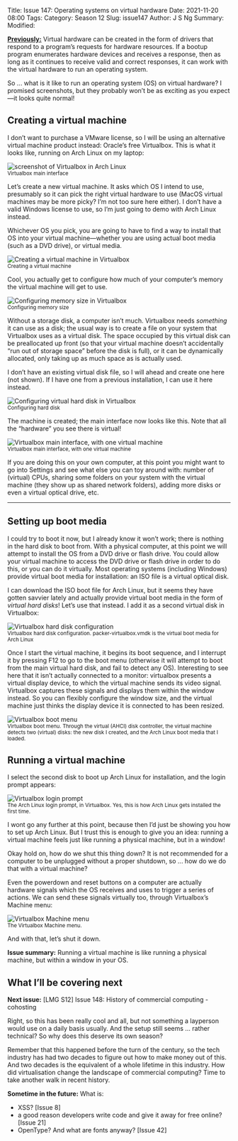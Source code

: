 Title: Issue 147: Operating systems on virtual hardware
Date: 2021-11-20 08:00
Tags: 
Category: Season 12
Slug: issue147
Author: J S Ng
Summary: 
Modified: 

[**Previously:**](https://buttondown.email/laymansguide/archive/) Virtual hardware can be created in the form of drivers that respond to a program’s requests for hardware resources. If a bootup program enumerates hardware devices and receives a response, then as long as it continues to receive valid and correct responses, it can work with the virtual hardware to run an operating system.

So ... what is it like to run an operating system (OS) on virtual hardware? I promised screenshots, but they probably won’t be as exciting as you expect—it looks quite normal!

## Creating a virtual machine

I don’t want to purchase a VMware license, so I will be using an alternative virtual machine product instead: Oracle’s free Virtualbox. This is what it looks like, running on Arch Linux on my laptop:

![screenshot of Virtualbox in Arch Linux]({attach}/season12/issue147/issue147_01.png)  
<small>Virtualbox main interface</small>

Let’s create a new virtual machine. It asks which OS I intend to use, presumably so it can pick the right virtual hardware to use (MacOS virtual machines may be more picky? I’m not too sure here either). I don’t have a valid Windows license to use, so I’m just going to demo with Arch Linux instead.

Whichever OS you pick, you are going to have to find a way to install that OS into your virtual machine—whether you are using actual boot media (such as a DVD drive), or virtual media.

![Creating a virtual machine in Virtualbox]({attach}/season12/issue147/issue147_02.png)  
<small>Creating a virtual machine</small>

Cool, you actually get to configure how much of your computer’s memory the virtual machine will get to use.

![Configuring memory size in Virtualbox]({attach}/season12/issue147/issue147_03.png)  
<small>Configuring memory size</small>

Without a storage disk, a computer isn’t much. Virtualbox needs *something* it can use as a disk; the usual way is to create a file on your system that Virtualbox uses as a virtual disk. The space occupied by this virtual disk can be preallocated up front (so that your virtual machine doesn’t accidentally “run out of storage space” before the disk is full), or it can be dynamically allocated, only taking up as much space as is actually used.

I don’t have an existing virtual disk file, so I will ahead and create one here (not shown). If I have one from a previous installation, I can use it here instead.

![Configuring virtual hard disk in Virtualbox]({attach}/season12/issue147/issue147_04.png)  
<small>Configuring hard disk</small>

The machine is created; the main interface now looks like this. Note that all the “hardware” you see there is virtual!

![Virtualbox main interface, with one virtual machine]({attach}/season12/issue147/issue147_05.png)  
<small>Virtualbox main interface, with one virtual machine</small>

If you are doing this on your own computer, at this point you might want to go into Settings and see what else you can toy around with: number of (virtual) CPUs, sharing some folders on your system with the virtual machine (they show up as shared network folders), adding more disks or even a virtual optical drive, etc.

----------

## Setting up boot media

I could try to boot it now, but I already know it won’t work; there is nothing in the hard disk to boot from. With a physical computer, at this point we will attempt to install the OS from a DVD drive or flash drive. You could allow your virtual machine to access the DVD drive or flash drive in order to do this, or you can do it virtually. Most operating systems (including Windows) provide virtual boot media for installation: an ISO file is a virtual optical disk.

I can download the ISO boot file for Arch Linux, but it seems they have gotten savvier lately and actually provide virtual boot media in the form of *virtual hard disks*! Let’s use that instead. I add it as a second virtual disk in Virtualbox:

![Virtualbox hard disk configuration]({attach}/season12/issue147/issue147_06.png)  
<small>Virtualbox hard disk configuration. packer-virtualbox.vmdk is the virtual boot media for Arch Linux</small>

Once I start the virtual machine, it begins its boot sequence, and I interrupt it by pressing F12 to go to the boot menu (otherwise it will attempt to boot from the main virtual hard disk, and fail to detect any OS). Interesting to see here that it isn’t actually connected to a monitor: virtualbox presents a virtual display device, to which the virtual machine sends its video signal. Virtualbox captures these signals and displays them within the window instead. So you can flexibly configure the window size, and the virtual machine just thinks the display device it is connected to has been resized.

![Virtualbox boot menu]({attach}/season12/issue147/issue147_07.png)  
<small>Virtualbox boot menu. Through the virtual (AHCI) disk controller, the virtual machine detects two (virtual) disks: the new disk I created, and the Arch Linux boot media that I loaded.</small>

## Running a virtual machine

I select the second disk to boot up Arch Linux for installation, and the login prompt appears:

![Virtualbox login prompt]({attach}/season12/issue147/issue147_08.png)  
<small>The Arch Linux login prompt, in Virtualbox. Yes, this is how Arch Linux gets installed the first time.</small>

I wont go any further at this point, because then I’d just be showing you how to set up Arch Linux. But I trust this is enough to give you an idea: running a virtual machine feels just like running a physical machine, but in a window!

Okay hold on, how do we shut this thing down? It is not recommended for a computer to be unplugged without a proper shutdown, so ... how do we do that with a virtual machine?

Even the powerdown and reset buttons on a computer are actually hardware signals which the OS receives and uses to trigger a series of actions. We can send these signals virtually too, through Virtualbox’s Machine menu:

![Virtualbox Machine menu]({attach}/season12/issue147/issue147_09.png)  
<small>The Virtualbox Machine menu.</small>

And with that, let’s shut it down.

**Issue summary:** Running a virtual machine is like running a physical machine, but within a window in your OS.

## What I’ll be covering next

**Next issue:** [LMG S12] Issue 148: History of commercial computing - cohosting

Right, so this has been really cool and all, but not something a layperson would use on a daily basis usually. And the setup still seems ... rather technical? So why does this deserve its own season?

Remember that this happened before the turn of the century, so the tech industry has had two decades to figure out how to make money out of this. And two decades is the equivalent of a whole lifetime in this industry. How did virtualisation change the landscape of commercial computing? Time to take another walk in recent history.

**Sometime in the future:** What is:

- XSS? [Issue 8]
- a good reason developers write code and give it away for free online? [Issue 21]
- OpenType? And what are fonts anyway? [Issue 42]
